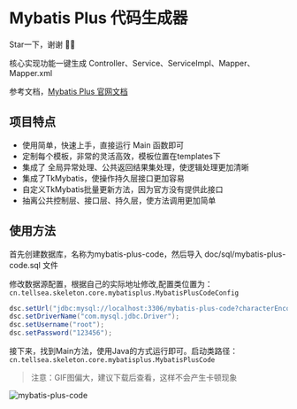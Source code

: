 # Mybatis Plus 代码生成器

Star一下，谢谢 🎉🎉

核心实现功能一键生成 Controller、Service、ServiceImpl、Mapper、Mapper.xml

参考文档，[Mybatis Plus 官网文档](https://mp.baomidou.com/guide/generator.html)

## 项目特点

- 使用简单，快速上手，直接运行 Main 函数即可
- 定制每个模板，非常的灵活高效，模板位置在templates下
- 集成了 全局异常处理、公共返回结果集处理，使逻辑处理更加清晰
- 集成了TkMybatis，使操作持久层接口更加容易
- 自定义TkMybatis批量更新方法，因为官方没有提供此接口
- 抽离公共控制层、接口层、持久层，使方法调用更加简单

## 使用方法

首先创建数据库，名称为mybatis-plus-code，然后导入 doc/sql/mybatis-plus-code.sql 文件

修改数据源配置，根据自己的实际地址修改,配置类位置为：`cn.tellsea.skeleton.core.mybatisplus.MybatisPlusCodeConfig`

```java
dsc.setUrl("jdbc:mysql://localhost:3306/mybatis-plus-code?characterEncoding=utf8");
dsc.setDriverName("com.mysql.jdbc.Driver");
dsc.setUsername("root");
dsc.setPassword("123456");
```

接下来，找到Main方法，使用Java的方式运行即可。启动类路径：`cn.tellsea.skeleton.core.mybatisplus.MybatisPlusCode`

> 注意：GIF图偏大，建议下载后查看，这样不会产生卡顿现象

![mybatis-plus-code](https://github.com/Tellsea/mybatis-plus-code/blob/master/doc/images/mybatis-plus-code.gif)
